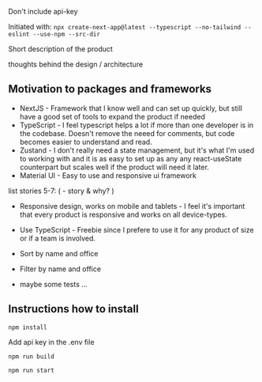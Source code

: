 Don't include api-key

Initiated with: `npx create-next-app@latest --typescript --no-tailwind --eslint --use-npm --src-dir`

Short description of the product

thoughts behind the design / architecture

## Motivation to packages and frameworks
* NextJS - Framework that I know well and can set up quickly, but still have a good set of tools to expand the product if needed
* TypeScript - I feel typescript helps a lot if more than one developer is in the codebase. Doesn't remove the neeed for comments, but code becomes easier to understand and read.
* Zustand - I don't really need a state management, but it's what I'm used to working with and it is as easy to set up as any any react-useState counterpart but scales well if the product will need it later.
* Material UI - Easy to use and responsive ui framework

list stories 5-7: ( - story & why? )
- Responsive design, works on mobile and tablets - I feel it's important that every product is responsive and works on all device-types. 
- Use TypeScript - Freebie since I prefere to use it for any product of size or if a team is involved. 

- Sort by name and office
- Filter by name and office

- maybe some tests ... 

## Instructions how to install
`npm install`

Add api key in the .env file

`npm run build`

`npm run start`



